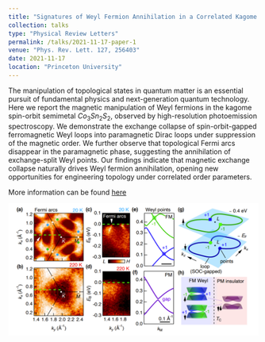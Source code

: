 ```yaml
---
title: "Signatures of Weyl Fermion Annihilation in a Correlated Kagome Magnet"
collection: talks
type: "Physical Review Letters"
permalink: /talks/2021-11-17-paper-1
venue: "Phys. Rev. Lett. 127, 256403"
date: 2021-11-17
location: "Princeton University"
---
```


The manipulation of topological states in quantum matter is an essential pursuit of fundamental physics and next-generation quantum technology. Here we report the magnetic manipulation of Weyl fermions in the kagome spin-orbit semimetal $Co_3Sn_2S_2$, observed by high-resolution photoemission spectroscopy. We demonstrate the exchange collapse of spin-orbit-gapped ferromagnetic Weyl loops into paramagnetic Dirac loops under suppression of the magnetic order. We further observe that topological Fermi arcs disappear in the paramagnetic phase, suggesting the annihilation of exchange-split Weyl points. Our findings indicate that magnetic exchange collapse naturally drives Weyl fermion annihilation, opening new opportunities for engineering topology under correlated order parameters.

More information can be found [here](https://journals.aps.org/prl/abstract/10.1103/PhysRevLett.127.256403)

![prl](/images/prl2021_fig4.png)